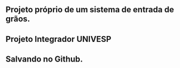 ## Projeto próprio de um sistema de entrada de grãos.
## Projeto Integrador UNIVESP

## Salvando no Github.

